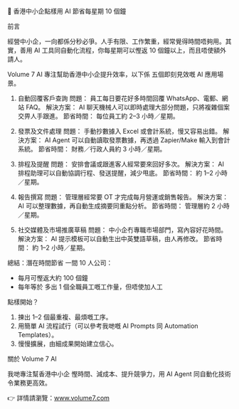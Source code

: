 📘 香港中小企點樣用 AI 節省每星期 10 個鐘

前言

經營中小企，一向都係分秒必爭。人手有限、工作繁重，經常覺得時間唔夠用。其實，善用 AI 工具同自動化流程，你每星期可以慳返 10 個鐘以上，而且唔使額外請人。

Volume 7 AI 專注幫助香港中小企提升效率，以下係 五個即刻見效嘅 AI 應用場景。

1. 自動回覆客戶查詢
問題： 員工每日要花好多時間回覆 WhatsApp、電郵、網站 FAQ。
解決方案： AI 聊天機械人可以即時處理大部分問題，只將複雜個案交畀人手跟進。
節省時間： 每位員工約 2–3 小時／星期。

2. 發票及文件處理
問題： 手動抄數據入 Excel 或會計系統，慢又容易出錯。
解決方案： AI Agent 可以自動讀取發票數據，再透過 Zapier/Make 輸入到會計系統。
節省時間： 財務／行政人員約 3 小時／星期。

3. 排程及提醒
問題： 安排會議或跟進客人經常要來回好多次。
解決方案： AI 排程助理可以自動協調行程、發送提醒，減少甩底。
節省時間： 約 1–2 小時／星期。

4. 報告撰寫
問題： 管理層經常要 OT 才完成每月營運或銷售報告。
解決方案： AI 可以整理數據，再自動生成摘要同重點分析。
節省時間： 管理層約 2 小時／星期。

5. 社交媒體及市場推廣草稿
問題： 中小企冇專職市場部門，寫內容好花時間。
解決方案： AI 提示模板可以自動生出中英雙語草稿，由人再修改。
節省時間： 約 1–2 小時／星期。

總結：潛在時間節省
一間 10 人公司：
- 每月可慳返大約 100 個鐘
- 每年等於 多出 1 個全職員工嘅工作量，但唔使加人工

點樣開始？
1. 揀出 1–2 個最重複、最煩嘅工序。
2. 用簡單 AI 流程試行（可以參考我哋嘅 AI Prompts 同 Automation Templates）。
3. 慢慢擴展，由細成果開始建立信心。


關於 Volume 7 AI

我哋專注幫香港中小企 慳時間、減成本、提升競爭力，用 AI Agent 同自動化技術令業務更高效。

👉 詳情請瀏覽：www.volume7.com
